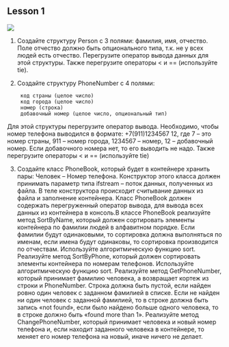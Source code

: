 ## Lesson 1

![](./terminal.png)

1. Создайте структуру Person с 3 полями: фамилия, имя, отчество. Поле отчество должно быть опционального типа, т.к. не у всех людей есть отчество. Перегрузите оператор вывода данных для этой структуры. Также перегрузите операторы < и == (используйте tie).
2. Создайте структуру PhoneNumber с 4 полями:

		код страны (целое число)
		код города (целое число)
		номер (строка)
		добавочный номер (целое число, опциональный тип)

 Для этой структуры перегрузите оператор вывода.  Необходимо, чтобы номер телефона выводился в формате: +7(911)1234567 12, где 7 – это номер страны, 911 – номер города, 1234567 – номер, 12 – добавочный номер. Если добавочного номера нет, то его выводить не надо.  Также перегрузите операторы < и == (используйте tie)

3. Создайте класс PhoneBook, который будет в контейнере хранить пары: Человек – Номер телефона. Конструктор этого класса должен принимать параметр типа ifstream – поток данных, полученных из файла. В теле конструктора происходит считывание данных из файла и заполнение контейнера. Класс PhoneBook должен содержать перегруженный оператор вывода, для вывода всех данных из контейнера в консоль.В классе PhoneBook реализуйте метод SortByName, который должен сортировать элементы контейнера по фамилии людей в алфавитном порядке. Если фамилии будут одинаковыми, то сортировка должна выполняться по именам, если имена будут одинаковы, то сортировка производится по отчествам. Используйте алгоритмическую функцию sort.
Реализуйте метод SortByPhone, который должен сортировать элементы контейнера по номерам телефонов. Используйте алгоритмическую функцию sort.
Реализуйте метод GetPhoneNumber, который принимает фамилию человека, а возвращает кортеж из строки и PhoneNumber. Строка должна быть пустой, если найден ровно один человек с заданном фамилией в списке. Если не найден ни один человек с заданной фамилией, то в строке должна быть запись «not found», если было найдено больше одного человека, то в строке должно быть «found more than 1». 
Реализуйте метод ChangePhoneNumber, который принимает человека и новый номер телефона и, если находит заданного человека в контейнере, то меняет его номер телефона на новый, иначе ничего не делает. 

 